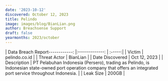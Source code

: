 ```yaml
---
date: '2023-10-12'
discovered: October 12, 2023
title: Pelindo
image: images/blog/BianLian.png
author: Breachsense Support
draft: false
yearmonths: 2023/october
---
```


| Data Breach Report------------:     |:-------------:    | :-----:|
| Victim      | pelindo.co.id      | 
| Threat Actor      | BianLian      | 
| Date Discovered      | Oct 12, 2023      | 
| Description      | PT Pelabuhan Indonesia (Persero), trading as Pelindo, is Indonesian state-owned port operation company that offers an integrated port service throughout Indonesia.      | 
| Leak Size      | 200GB      | 

